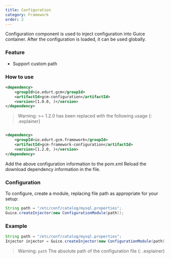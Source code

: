 ```yaml
---
title: Configuration
category: Framework
order: 2
---
```


Configuration component is used to inject configuration into Guice container. After the configuration is loaded, it can be used globally.

### Feature

- Support custom path

### How to use

```xml
<dependency>
    <groupId>io.edurt.gcm</groupId>
    <artifactId>gcm-configuration</artifactId>
    <version>[1.0.0, )</version>
</dependency>
```

> Warning:  >= 1.2.0 has been replaced with the following usage
{: .explainer}

```xml

<dependency>
    <groupId>io.edurt.gcm.framework</groupId>
    <artifactId>gcm-framework-configuration</artifactId>
    <version>[1.2.0, )</version>
</dependency>
```

Add the above configuration information to the pom.xml Reload the download dependency information in the file.

### Configuration

To configure, create a module, replacing file path as appropriate for your setup:

```java 
String path = "/etc/conf/catalog/mysql.properties";
Guice.createInjector(new ConfigurationModule(path));
```

### Example

```java 
String path = "/etc/conf/catalog/mysql.properties";
Injector injector = Guice.createInjector(new ConfigurationModule(path));
```

> Warning: `path` The absolute path of the configuration file
{: .explainer}
